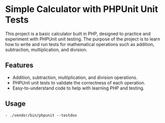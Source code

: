 # Simple Calculator with PHPUnit Unit Tests

This project is a basic calculator built in PHP, designed to practice and experiment with PHPUnit unit testing. The purpose of the project is to learn how to write and run tests for mathematical operations such as addition, subtraction, multiplication, and division.

## Features

- Addition, subtraction, multiplication, and division operations.
- PHPUnit unit tests to validate the correctness of each operation.
- Easy-to-understand code to help with learning PHP and testing.

## Usage
    - ./vendor/bin/phpunit --testdox

